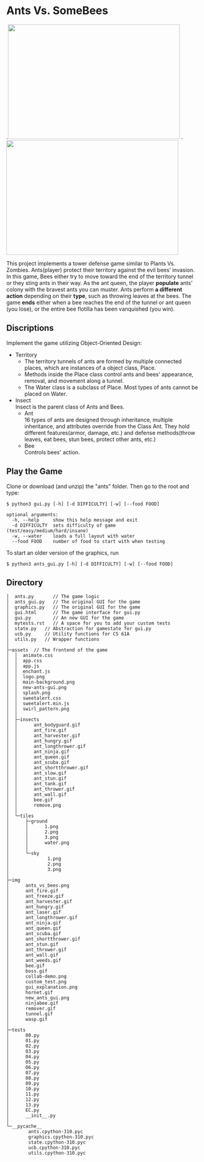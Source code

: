 # Ants Vs. SomeBees

.<img src="https://user-images.githubusercontent.com/104662491/207790389-3b506238-8b5e-4333-ac08-819b1cfb3a89.png" width="450" height="300" />
.<img src="https://user-images.githubusercontent.com/104662491/207789283-36f6e892-22e9-487e-be75-0caee13f0a4d.png" width="450" height="300" />

This project implements a tower defense game similar to Plants Vs. Zombies. Ants(player) protect their territory against the evil bees’ invasion.   
In this game, Bees either try to move toward the end of the territory tunnel or they sting ants in their way. As the ant queen, the player **populate** ants' colony with the bravest ants you can muster. Ants perform **a different action** depending on their **type**, such as throwing leaves at the bees. The game **ends** either when a bee reaches the end of the tunnel or ant queen (you lose), or the entire bee flotilla has been vanquished (you win).

## Discriptions
Implement the game utilizing Object-Oriented Design:
- Territory   
  - The territory tunnels of ants are formed by multiple connected places, which are instances of a object class, Place.  
  - Methods inside the Place class control ants and bees' appearance, removal, and movement along a tunnel.    
  - The Water class is a subclass of Place. Most types of ants cannot be placed on Water.  
- Insect  
Insect is the parent class of Ants and Bees.
  - Ant   
  16 types of ants are designed through inheritance, multiple inheritance, and attributes override from the Class Ant. They hold different features(armor, damage, etc.) and defense methods(throw leaves, eat bees, stun bees, protect other ants, etc.)  
  - Bee  
  Controls bees' action.
  
## Play the Game
Clone or download (and unzip) the "ants" folder. Then go to the root and type:
```
$ python3 gui.py [-h] [-d DIFFICULTY] [-w] [--food FOOD]
```
```
optional arguments:
  -h, --help     show this help message and exit
  -d DIFFICULTY  sets difficulty of game (test/easy/medium/hard/insane)
  -w, --water    loads a full layout with water
  --food FOOD    number of food to start with when testing
```
To start an older version of the graphics, run
```
$ python3 ants_gui.py [-h] [-d DIFFICULTY] [-w] [--food FOOD]
```

## Directory
```
│  ants.py       // The game logic
│  ants_gui.py   // The original GUI for the game
│  graphics.py   // The original GUI for the game
│  gui.html      // The game interface for gui.py
│  gui.py        // An new GUI for the game
│  mytests.rst   // A space for you to add your custom tests
│  state.py   // Abstraction for gamestate for gui.py
│  ucb.py     // Utility functions for CS 61A
│  utils.py   // Wrapper functions
│  
├─assets  // The frontend of the game
│  │  animate.css
│  │  app.css
│  │  app.js
│  │  enchant.js
│  │  logo.png
│  │  main-background.png
│  │  new-ants-gui.png
│  │  splash.png
│  │  sweetalert.css
│  │  sweetalert.min.js
│  │  swirl_pattern.png
│  │  
│  ├─insects  
│  │      ant_bodyguard.gif
│  │      ant_fire.gif
│  │      ant_harvester.gif
│  │      ant_hungry.gif
│  │      ant_longthrower.gif
│  │      ant_ninja.gif
│  │      ant_queen.gif
│  │      ant_scuba.gif
│  │      ant_shortthrower.gif
│  │      ant_slow.gif
│  │      ant_stun.gif
│  │      ant_tank.gif
│  │      ant_thrower.gif
│  │      ant_wall.gif
│  │      bee.gif
│  │      remove.png
│  │      
│  └─tiles
│      ├─ground
│      │      1.png
│      │      2.png
│      │      3.png
│      │      water.png
│      │      
│      └─sky
│              1.png
│              2.png
│              3.png
│              
├─img
│      ants_vs_bees.png
│      ant_fire.gif
│      ant_freeze.gif
│      ant_harvester.gif
│      ant_hungry.gif
│      ant_laser.gif
│      ant_longthrower.gif
│      ant_ninja.gif
│      ant_queen.gif
│      ant_scuba.gif
│      ant_shortthrower.gif
│      ant_stun.gif
│      ant_thrower.gif
│      ant_wall.gif
│      ant_weeds.gif
│      bee.gif
│      boss.gif
│      collab-demo.png
│      custom_test.png
│      gui_explanation.png
│      hornet.gif
│      new_ants_gui.png
│      ninjabee.gif
│      remover.gif
│      tunnel.gif
│      wasp.gif
│      
├─tests
│      00.py
│      01.py
│      02.py
│      03.py
│      04.py
│      05.py
│      06.py
│      07.py
│      08.py
│      09.py
│      10.py
│      11.py
│      12.py
│      13.py
│      EC.py
│      __init__.py
│      
└─__pycache__
        ants.cpython-310.pyc
        graphics.cpython-310.pyc
        state.cpython-310.pyc
        ucb.cpython-310.pyc
        utils.cpython-310.pyc
```        
